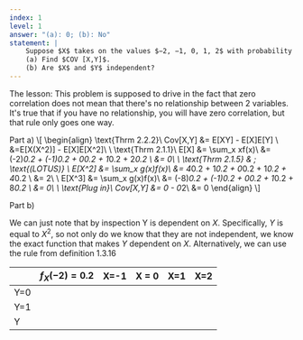 ```yaml
---
index: 1
level: 1
answer: "(a): 0; (b): No"
statement: |
    Suppose $X$ takes on the values $−2, −1, 0, 1, 2$ with probability $1/5$ each, and let $Y=X^2 $.  
    (a) Find $COV [X,Y]$.   
    (b) Are $X$ and $Y$ independent?
---
```


The lesson: This problem is supposed to drive in the fact that zero correlation does not mean that there's no relationship between 2 variables. It's true that if you have no relationship, you will have zero correlation, but that rule only goes one way.

Part a)
\\[
\begin{align}
\text{Thrm 2.2.2}\\
Cov[X,Y] &= E[XY] - E[X]E[Y] \\
&=E[X(X^2)] - E[X]E[X^2]\\
\\
\text{Thrm 2.1.1}\\
E[X] &= \sum_x xf(x)\\
     &= (-2)*0.2 + (-1)*0.2 + 0*0.2 + 1*0.2 + 2*0.2 \\
     &= 0\\
\\
\text{Thrm 2.1.5} & \; \text{(LOTUS)} \\
E[X^2] &= \sum_x g(x)f(x)\\
       &= 4*0.2 + 1*0.2 + 0*0.2 + 1*0.2 + 4*0.2 \\
       &= 2\\
\\
E[X^3] &= \sum_x g(x)f(x)\\
       &= (-8)*0.2 + (-1)*0.2 + 0*0.2 + 1*0.2 + 8*0.2 \\
       &= 0\\
\\
\text{Plug in}\\
Cov[X,Y] &= 0 - 0*2\\
         &= 0
\end{align}
\\]

Part b)

We can just note that by inspection Y is dependent on $X$. Specifically, $Y$ is equal to $X^2$, so not only do we know that they are not independent, we know the exact function that makes $Y$ dependent on $X$. Alternatively, we can use the rule from definition 1.3.16

|      |$f_X(-2)=0.2$ | X=-1 | X = 0 | X=1 | X=2 |
|------|--------------|-------|-------|------|-----|
|Y=0   |              |       |       |      |     | 
|Y=1   |              |       |       |      |     | 
|Y   |              |       |       |      |     | 
